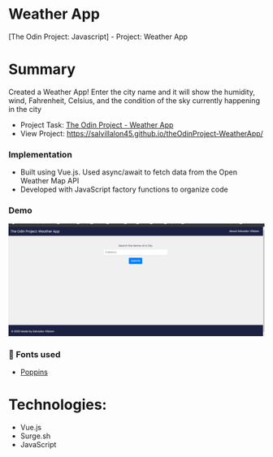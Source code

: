 # Weather App
[The Odin Project: Javascript] - Project: Weather App

# Summary
Created a Weather App! Enter the city name and it will show the humidity, wind, Fahrenheit, Celsius, and the condition of the sky currently happening in the city
- Project Task: [The Odin Project - Weather App](https://www.theodinproject.com/lessons/node-path-javascript-weather-app)
- View Project: https://salvillalon45.github.io/theOdinProject-WeatherApp/

### Implementation 
- Built using Vue.js. Used async/await to fetch data from the Open Weather Map API
- Developed with JavaScript factory functions to organize code

### Demo
<img alt="Weather App Demo" src="./weather_app.gif" width="600" />

### 📗 Fonts used

-   [Poppins](https://fonts.google.com/specimen/Poppins?query=Poppins)

# Technologies:
  - Vue.js
  - Surge.sh
  - JavaScript
